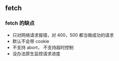 ## fetch

### fetch 的缺点

- 只对网络请求报错，对 400，500 都当做成功的请求
- 默认不会带 cookie
- 不支持 abort， 不支持超时控制
- 没办法原生监控请求进度

